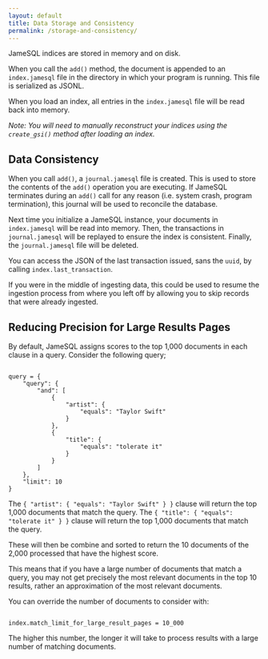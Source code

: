 ```yaml
---
layout: default
title: Data Storage and Consistency
permalink: /storage-and-consistency/
---
```


JameSQL indices are stored in memory and on disk.

When you call the `add()` method, the document is appended to an `index.jamesql` file in the directory in which your program is running. This file is serialized as JSONL.

When you load an index, all entries in the `index.jamesql` file will be read back into memory.

_Note: You will need to manually reconstruct your indices using the `create_gsi()` method after loading an index._

## Data Consistency

When you call `add()`, a `journal.jamesql` file is created. This is used to store the contents of the `add()` operation you are executing. If JameSQL terminates during an `add()` call for any reason (i.e. system crash, program termination), this journal will be used to reconcile the database.

Next time you initialize a JameSQL instance, your documents in `index.jamesql` will be read into memory. Then, the transactions in `journal.jamesql` will be replayed to ensure the index is consistent. Finally, the `journal.jamesql` file will be deleted.

You can access the JSON of the last transaction issued, sans the `uuid`, by calling `index.last_transaction`.

If you were in the middle of ingesting data, this could be used to resume the ingestion process from where you left off by allowing you to skip records that were already ingested.

## Reducing Precision for Large Results Pages

By default, JameSQL assigns scores to the top 1,000 documents in each clause in a query. Consider the following query;

<pre><code class="language-python">
query = {
    "query": {
        "and": [
            {
                "artist": {
                    "equals": "Taylor Swift"
                }
            },
            {
                "title": {
                    "equals": "tolerate it"
                }
            }
        ]
    },
    "limit": 10
}
</code></pre>

The `{ "artist": { "equals": "Taylor Swift" } }` clause will return the top 1,000 documents that match the query. The `{ "title": { "equals": "tolerate it" } }` clause will return the top 1,000 documents that match the query.

These will then be combine and sorted to return the 10 documents of the 2,000 processed that have the highest score.

This means that if you have a large number of documents that match a query, you may not get precisely the most relevant documents in the top 10 results, rather an approximation of the most relevant documents.

You can override the number of documents to consider with:

<pre><code class="language-python">
index.match_limit_for_large_result_pages = 10_000
</code></pre>

The higher this number, the longer it will take to process results with a large number of matching documents.